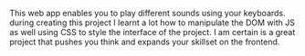 This web app enables you to play different sounds using your keyboards. during creating this project I learnt a lot how to manipulate the DOM with JS as well using CSS to style the interface of the project. I am certain is a great project that pushes you think and expands your skillset on the frontend.
